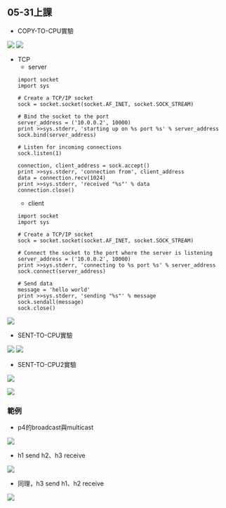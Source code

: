 ## 05-31上課

- COPY-TO-CPU實驗  

![](COPY.jpg)
![](0.PNG)

- TCP
    - server
    ```
    import socket
    import sys

    # Create a TCP/IP socket
    sock = socket.socket(socket.AF_INET, socket.SOCK_STREAM)

    # Bind the socket to the port
    server_address = ('10.0.0.2', 10000)
    print >>sys.stderr, 'starting up on %s port %s' % server_address
    sock.bind(server_address)

    # Listen for incoming connections
    sock.listen(1)

    connection, client_address = sock.accept()
    print >>sys.stderr, 'connection from', client_address
    data = connection.recv(1024)
    print >>sys.stderr, 'received "%s"' % data
    connection.close()
    ```
    - client
    ```
    import socket
    import sys

    # Create a TCP/IP socket
    sock = socket.socket(socket.AF_INET, socket.SOCK_STREAM)

    # Connect the socket to the port where the server is listening
    server_address = ('10.0.0.2', 10000)
    print >>sys.stderr, 'connecting to %s port %s' % server_address
    sock.connect(server_address)

    # Send data
    message = 'hello world'
    print >>sys.stderr, 'sending "%s"' % message
    sock.sendall(message)
    sock.close()
    ```

![](1.PNG)

- SENT-TO-CPU實驗   

![](2.PNG)
![](3.PNG)

- SENT-TO-CPU2實驗  

![](4.PNG)

![](5.PNG)

### 範例
- p4的broadcast與multicast

![](0.jpg)

- h1 send h2、h3 receive

![](6.PNG)

- 同理，h3 send h1、h2 receive

![](7.PNG)